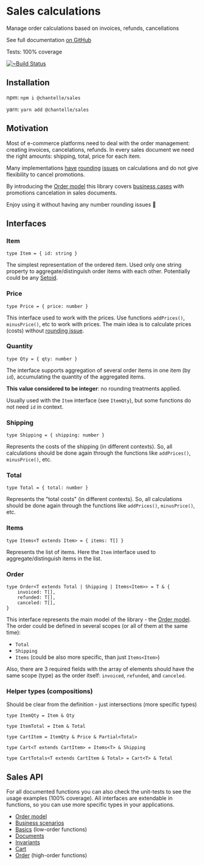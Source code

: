 # Sales calculations
Manage order calculations based on invoices, refunds, cancellations

See full documentation [on GitHub](https://github.com/chantelle-lingerie/sales)

Tests: 100% coverage

[![~Build Status](https://travis-ci.com/chantelle-lingerie/sales.svg?branch=master)](https://travis-ci.com/chantelle-lingerie/sales)

## Installation

npm: `npm i @chantelle/sales`

yarn: `yarn add @chantelle/sales`

## Motivation

Most of e-commerce platforms need to deal with the order management: creating invoices, cancelations, refunds.
In every sales document we need the right amounts: shipping, total, price for each item.

Many implementations [have](https://community.shopify.com/c/Shopify-Design/Problem-with-rounding-prices/td-p/416162) [rounding](https://magento.stackexchange.com/questions/225168/magento1-9-paypal-rounding-amount-issue) [issues](https://github.com/woocommerce/woocommerce/issues/14458) on calculations and do not give flexibility to cancel promotions.

By introducing the [Order model](./doc/sales.pdf) this library covers [business cases](./doc/sales/business-scenarios.pdf) with promotions cancelation in sales documents.

Enjoy using it without having any number rounding issues :tada:

## Interfaces

### Item
`type Item = { id: string }`

The simplest representation of the ordered item.
Used only one string property to aggregate/distinguish order items with each other.
Potentially could be any [Setoid](https://en.wikipedia.org/wiki/Setoid).

### Price
`type Price = { price: number }`

This interface used to work with the prices.
Use functions `addPrices()`, `minusPrice()`, etc to work with prices.
The main idea is to calculate prices (costs) without [rounding issue](https://docs.oracle.com/cd/E19957-01/806-3568/ncg_goldberg.html).

### Quantity
`type Qty = { qty: number }`

The interface supports aggregation of several order items in one item (by `id`),
accumulating the quantity of the aggregated items.

**This value considered to be integer**: no rounding treatments applied.

Usually used with the `Item` interface (see `ItemQty`), but some functions do not need `id` in context.

### Shipping
`type Shipping = { shipping: number }`

Represents the costs of the shipping (in different contexts).
So, all calculations should be done again through the functions like `addPrices()`, `minusPrice()`, etc.

### Total
`type Total = { total: number }`

Represents the "total costs" (in different contexts).
So, all calculations should be done again through the functions like `addPrices()`, `minusPrice()`, etc.

### Items
`type Items<T extends Item> = { items: T[] }`

Represents the list of items.
Here the `Item` interface used to aggregate/distinguish items in the list.

### Order
```
type Order<T extends Total | Shipping | Items<Item>> = T & {
    invoiced: T[],
    refunded: T[],
    canceled: T[],
}
```
This interface represents the main model of the library - the [Order model](./doc/sales.pdf).
The order could be defined in several scopes (or all of them at the same time):

- `Total`
- `Shipping`
- `Items` (could be also more specific, than just `Items<Item>`)

Also, there are 3 required fields with the array of elements
should have the same scope (type) as the order itself:
`invoiced`, `refunded`, and `canceled`. 

### Helper types (compositions)
Should be clear from the definition - just intersections (more specific types)

`type ItemQty = Item & Qty`

`type ItemTotal = Item & Total`

`type CartItem = ItemQty & Price & Partial<Total>`

`type Cart<T extends CartItem> = Items<T> & Shipping`

`type CartTotals<T extends CartItem & Total> = Cart<T> & Total`

## Sales API
For all documented functions you can also check the unit-tests to see the usage examples (100% coverage).
All interfaces are extendable in functions, so you can use more specific types in your applications.

- [Order model](./doc/sales.pdf)
- [Business scenarios](./doc/sales/business.md)
- [Basics](./doc/basics.md) (low-order functions)
- [Documents](./doc/documents.md)
- [Invariants](./doc/invariants.md)
- [Cart](./doc/cart.md)
- [Order](./doc/order.md) (high-order functions)
